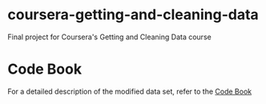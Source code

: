 coursera-getting-and-cleaning-data
==================================

Final project for Coursera's Getting and Cleaning Data course

# Code Book 

For a detailed description of the modified data set, refer to the [Code Book](https://github.com/RaphaelDeLaGhetto/coursera-getting-and-cleaning-data/blob/master/CodeBook.md)


